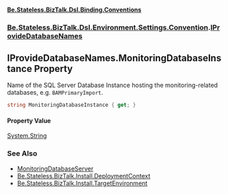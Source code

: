 #### [Be.Stateless.BizTalk.Dsl.Binding.Conventions](README.md 'README')
### [Be.Stateless.BizTalk.Dsl.Environment.Settings.Convention](Be.Stateless.BizTalk.Dsl.Environment.Settings.Convention.md 'Be.Stateless.BizTalk.Dsl.Environment.Settings.Convention').[IProvideDatabaseNames](IProvideDatabaseNames.md 'Be.Stateless.BizTalk.Dsl.Environment.Settings.Convention.IProvideDatabaseNames')

## IProvideDatabaseNames.MonitoringDatabaseInstance Property

Name of the SQL Server Database Instance hosting the monitoring-related databases, e.g. `BAMPrimaryImport`.

```csharp
string MonitoringDatabaseInstance { get; }
```

#### Property Value
[System.String](https://docs.microsoft.com/en-us/dotnet/api/System.String 'System.String')

### See Also
- [MonitoringDatabaseServer](IProvideDatabaseNames.MonitoringDatabaseServer.md 'Be.Stateless.BizTalk.Dsl.Environment.Settings.Convention.IProvideDatabaseNames.MonitoringDatabaseServer')
- [Be.Stateless.BizTalk.Install.DeploymentContext](https://docs.microsoft.com/en-us/dotnet/api/Be.Stateless.BizTalk.Install.DeploymentContext 'Be.Stateless.BizTalk.Install.DeploymentContext')
- [Be.Stateless.BizTalk.Install.TargetEnvironment](https://docs.microsoft.com/en-us/dotnet/api/Be.Stateless.BizTalk.Install.TargetEnvironment 'Be.Stateless.BizTalk.Install.TargetEnvironment')